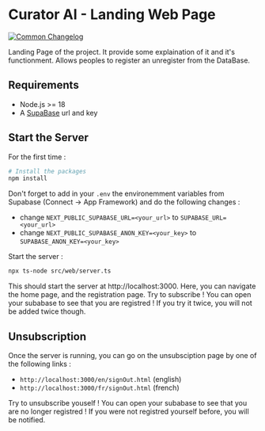 # Curator AI - Landing Web Page

[![Common Changelog](https://common-changelog.org/badge.svg)](https://common-changelog.org)

Landing Page of the project. It provide some explaination of it and it's functionment. Allows peoples to register an unregister from the DataBase.

## Requirements

-   Node.js >= 18
-   A [SupaBase](https://supabase.com/) url and key

## Start the Server

For the first time :
```sh
# Install the packages
npm install
```
Don't forget to add in your `.env` the environemment variables from Supabase (Connect -> App Framework) and do the following changes :
 - change `NEXT_PUBLIC_SUPABASE_URL=<your_url>` to `SUPABASE_URL=<your_url>`
 - change `NEXT_PUBLIC_SUPABASE_ANON_KEY=<your_key>` to `SUPABASE_ANON_KEY=<your_key>`

Start the server :
```sh
npx ts-node src/web/server.ts
```

This should start the server at http://localhost:3000.
Here, you can navigate the home page, and the registration page. Try to subscribe !
You can open your subabase to see that you are registred !
If you try it twice, you will not be added twice though.

## Unsubscription

Once the server is running, you can go on the unsubsciption page by one of the following links : 
 - `http://localhost:3000/en/signOut.html` (english)
 - `http://localhost:3000/fr/signOut.html` (french)

Try to unsubscribe youself !
You can open your subabase to see that you are no longer registred !
If you were not registred yourself before, you will be notified.